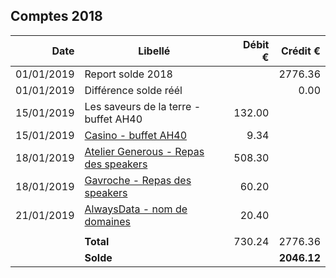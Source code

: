 
## Comptes 2018

| Date       | Libellé                                                                            | Débit €   | Crédit €  |
|-----------:|------------------------------------------------------------------------------------|----------:|----------:|
| 01/01/2019 | Report solde 2018                                                                  |           |   2776.36 |
| 01/01/2019 | Différence solde réél                                                              |           |      0.00 |
| 15/01/2019 | Les saveurs de la terre - buffet AH40                                              |    132.00 |           |
| 15/01/2019 | [Casino - buffet AH40](invoices/in/201901_04_casino.pdf)                           |      9.34 |           |
| 18/01/2019 | [Atelier Generous - Repas des speakers](invoices/in/201901_01_ateliergenerous.pdf) |    508.30 |           |
| 18/01/2019 | [Gavroche - Repas des speakers](invoices/in/201901_02_gavroche.pdf)                |     60.20 |           |
| 21/01/2019 | [AlwaysData - nom de domaines](invoices/in/201901_03_alwaysdata.pdf)               |     20.40 |           |
|            |                                                                                    |           |           |
|            |                                                                          **Total** |    730.24 |   2776.36 |
|            |                                                                          **Solde** |           |**2046.12**|
